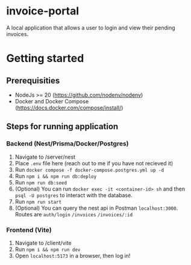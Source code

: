 # invoice-portal
A local application that allows a user to login and view their pending invoices.

# Getting started

## Prerequisities
- NodeJs >= 20 (https://github.com/nodenv/nodenv)
- Docker and Docker Compose (https://docs.docker.com/compose/install/)

## Steps for running application
### Backend (Nest/Prisma/Docker/Postgres)
1. Navigate to /server/nest
2. Place `.env` file here (reach out to me if you have not recieved it)
3. Run `docker compose -f docker-compose.postgres.yml up -d`
4. Run `npm i && npm run db:deploy`
5. Run `npm run db:seed`
6. (Optional) You can run `docker exec -it <container-id> sh` and then `psql -U postgres` to interact with the database.
7. Run `npm run start`
8. (Optional) You can query the nest api in Postman `localhost:3000`. Routes are `auth/login` `/invoices` `/invoices/:id`

### Frontend (Vite)
1. Navigate to /client/vite
2. Run `npm i && npm run dev`
3. Open `localhost:5173` in a browser, then log in!

